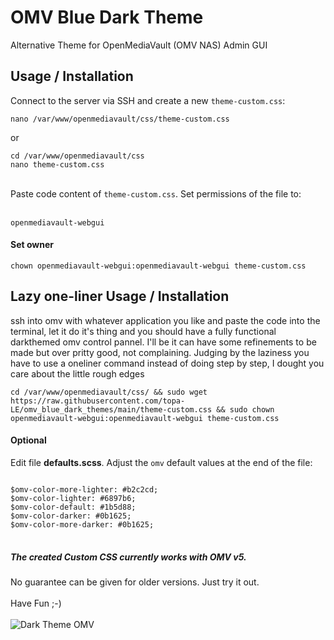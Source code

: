 # OMV Blue Dark Theme
Alternative Theme for OpenMediaVault (OMV NAS) Admin GUI

## Usage / Installation
Connect to the server via SSH and create a new <code>theme-custom.css</code>:
<br>
<pre>
<code>nano /var/www/openmediavault/css/theme-custom.css</code>
</pre>
or
<pre>
<code>cd /var/www/openmediavault/css</code>
<code>nano theme-custom.css</code>
</pre>
<br>
Paste code content of <code>theme-custom.css</code>. Set permissions of the file to:
<br>
<br>
<pre>
<code>openmediavault-webgui</code>
</pre>

#### Set owner
<pre>
<code>chown openmediavault-webgui:openmediavault-webgui theme-custom.css</code>
</pre>

## Lazy one-liner Usage / Installation
ssh into omv with whatever application you like and paste the code into the terminal, let it do it's thing and you should have a fully functional darkthemed omv control pannel. I'll be it can have some refinements to be made but over pritty good, not complaining. Judging by the laziness you have to use a oneliner command instead of doing step by step, I dought you care about the little rough edges
<pre>
<code>cd /var/www/openmediavault/css/ && sudo wget https://raw.githubusercontent.com/topa-LE/omv_blue_dark_themes/main/theme-custom.css && sudo chown openmediavault-webgui:openmediavault-webgui theme-custom.css</code>
</pre>

#### Optional
Edit file **defaults.scss**. Adjust the <code>omv</code> default values at the end of the file:
<pre>
<code>
$omv-color-more-lighter: #b2c2cd;
$omv-color-lighter: #6897b6;
$omv-color-default: #1b5d88;
$omv-color-darker: #0b1625;
$omv-color-more-darker: #0b1625;
</code>
</pre>

##### The created Custom CSS currently works with OMV v5.
No guarantee can be given for older versions. Just try it out.
<br>
<br>
Have Fun ;-)
<br>
<br>
![Dark Theme OMV](https://raw.githubusercontent.com/topa-LE/omv_blue_dark_themes/main/Screenshots/img_omv_dark_blue_theme.jpg)
